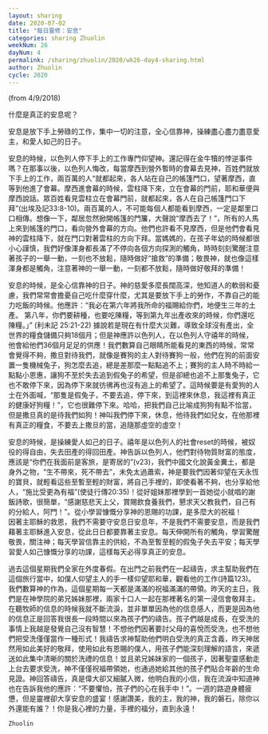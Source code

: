 ```yaml
---
layout: sharing
date: 2020-07-02
title: "每日靈修：安息"
categories: sharing Zhuolin
weekNum: 26
dayNum: 4
permalink: /sharing/zhuolin/2020/wk26-day4-sharing.html
author: Zhuolin
cycle: 2020
---
```

(from 4/9/2018)

什麼是真正的安息呢？  

安息是放下手上勞碌的工作，集中一切的注意，全心信靠神，操練盡心盡力盡意愛主，和愛人如己的日子。  

安息的時候，以色列人停下手上的工作專門仰望神。還記得在金牛犢的悖逆事件嗎？在那事以後，以色列人悔改，每當摩西到營外暫時的會幕去見神，百姓們就放下手上的工作，兩百萬的人“就都起來，各人站在自己的帳篷門口，望著摩西，直等到他進了會幕。摩西進會幕的時候，雲柱降下來，立在會幕的門前，耶和華便與摩西說話。眾百姓看見雲柱立在會幕門前，就都起來，各人在自己帳篷門口下拜”(出埃及記33:8-10)。兩百萬的人，不可能每個人都能看到摩西，一定是鄰里口口相傳。想像一下，鄰居忽然掀開帳篷的門簾，大聲說“摩西去了！”，所有的人馬上來到帳篷的門口，看向營外會幕的方向。他們也許看不見摩西，但是他們會看見神的雲柱降下，就在門口對著雲柱的方向下拜。當媽媽的，在孩子年幼的時候都很小心謹慎，我們好像渾身都長滿了不停向各個方向探測的觸角，時時刻刻驚醒注意著孩子的一舉一動，一刻也不放鬆，隨時做好“搶救”的準備；敬畏神，就也像這樣渾身都是觸角，注意著神的一舉一動，一刻都不放鬆，隨時做好敬拜的準備！  

安息的時候，是全心信靠神的日子。神的慈愛多麼長闊高深，他知道人的軟弱和憂慮，我們常常會擔憂自己吃什麼穿什麼，尤其是要放下手上的勞作，不靠自己的能力吃飯的時候。他應許：“我必在第六年將我所命的福賜給你們，地便生三年的土產。 第八年，你們要耕種，也要吃陳糧，等到第九年出產收來的時候，你們還吃陳糧。」” (利未記 25:21-22) 據說若是現在有什麼大災難，導致全球沒有產出，全世界的糧食儲備只夠18個月；但是神應許以色列人，在以色列人守禧年的時候，他會給他們36個月足足的供應！我們數算自己眼睛所能看見的東西的時候，常常會覺得不夠，撒旦對待我們，就像是賽狗的主人對待賽狗一般，他們在狗的前面安置一隻機械兔子，狗怎麼去追，總是差那麼一點點追不上；賽狗的主人時不時給一點點小恩惠，讓狗不至於失去追到假兔子的希望，但是卻總也追不上那隻兔子，它也不敢停下來，因為停下來就彷彿再也沒有追上的希望了。這時候要是有愛狗的人士在外面喊，“那隻是假兔子，不要去追，停下來，到這裡來休息，我這裡有真正的健康好狗糧！”，它也很難停下來。哈哈，把我們自己比喻成狗狗有點不恰當，但是撒旦真的是待我們如狗！神叫我們停下來，休息，他待我們如兒女，在他那裡有真正的糧食，不要去上撒旦的當，追隨那虛空的虛空！  

安息的時候，是操練愛人如己的日子。禧年是以色列人的社會reset的時候，被奴役的得自由，失去田產的得回田產。神告訴以色列人，他們對待物質財富的態度，應該是“你們在我面前是客旅，是寄居的”(v23)，我們中國文化說黃金糞土，都是身外之物，“生不帶來，死不帶去”，未免太過蕭索，神是要我們因著仰望在天永恆的寶貝，就輕看這些至暫至輕的財富，將自己手裡的，即使看著不夠，也分享給他人，“施比受更為有福”(使徒行傳20:35)！從好姐妹那裡學到一首她從小就唱的謝飯詩歌，很簡單，“感謝慈悲天上父，賞賜飲食養我們，懇求天父教我們，自己有的分給人，阿門！”。從小學習慷慨分享神的恩賜的功課，是多麼大的祝福！  
 因著主耶穌的救恩，我們不需要守安息日安息年，不是我們不需要安息，而是我們藉著主耶穌進入安息，從此日日都要靠著主安息。每天伸開所有的觸角，學習驚醒敬畏，關注神；每天學習信靠主的供給，不為至暫至輕的假兔子失去平安；每天學習愛人如己慷慨分享的功課，這樣每天必得享真正的安息。  

過去這個星期我們全家在外度春假。在出門之前我們在一起禱告，求主幫助我們在這個旅行當中，如僕人仰望主人的手一樣仰望耶和華，觀看他的工作(詩篇123)。我們數算神的作為，這個星期每一天都是滿滿的祝福滿滿的帶領。昨天的主日，我們是在神學院的弟兄姊妹那裡，兩家十口人一起在那裡著名的第一浸信會敬拜主。在聽牧師的信息的時候我就不斷流淚，並非單單因為他的信息感人，而更是因為他的信息正是回答我很長一段時間以來為孩子們的禱告。孩子們越是成長，在受洗的事情上我越是發覺自己沒有智慧！不想他們因著要討父母的喜悅而受洗，也不想他們把受洗僅僅當作一種形式！我禱告求神幫助他們明白受洗的真正含義，昨天神居然用如此美好的敬拜，使用如此有恩賜的僕人，用孩子們能深刻理解的語言，來遞送如此集中清晰的關於洗禮的信息！並且弟兄姊妹家的一個孩子，因著聖靈感動走上台去要求受洗，神不僅僅祝福帶領她，也通過她給其他的孩子們貼合年齡的生命見證。神回答禱告，真是偉大卻又細膩入微，他明白我的小信，我在流淚中知道神也在告訴我他的應許：“不要懼怕，孩子們的心在我手中！”。一週的路遊身體疲憊，但是靈裡卻大享安息的盛宴！感謝讚美，我的主，我的神，我的磐石，除你以外還能有誰？！你是我心裡的力量，手裡的福分，直到永遠！  

`Zhuolin`  

